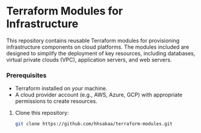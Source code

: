 # Terraform Modules for Infrastructure

This repository contains reusable Terraform modules for provisioning infrastructure components on cloud platforms. The modules included are designed to simplify the deployment of key resources, including databases, virtual private clouds (VPC), application servers, and web servers.

### Prerequisites

- Terraform installed on your machine.
- A cloud provider account (e.g., AWS, Azure, GCP) with appropriate permissions to create resources.
 
1. Clone this repository:
   ```bash
   git clone https://github.com/hhsakaa/terraform-modules.git
